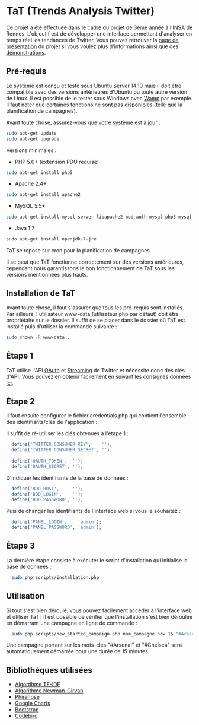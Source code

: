 TaT (Trends Analysis Twitter)
=========================

Ce projet a été effectuée dans le cadre du projet de 3ème année à l'INSA de Rennes.
L'objectif est de développer une interface permettant d'analyser en temps réel les tendances de Twitter.
Vous pouvez retrouver la [page de présentation](http://trends-analysis-twitter.tk/) du projet si vous voulez plus d'informations ainsi que des [démonstrations](http://trends-analysis-twitter.tk/panel/).

Pré-requis
----------

Le système est conçu et testé sous Ubuntu Server 14.10 mais il doit être compatible avec des versions antérieures d'Ubuntu ou toute autre version de Linux.
Il est possible de le tester sous Windows avec [Wamp](http://www.wampserver.com/) par exemple. Il faut noter que certaines fonctions ne sont pas disponibles (telle que la planification de campagnes).

Avant toute chose, assurez-vous que votre système est à jour :
```bash
sudo apt-get update
sudo apt-get upgrade
```


Versions minimales :

- PHP 5.0+ (extension PDO requise)
```bash
sudo apt-get install php5
```

- Apache 2.4+
```bash
sudo apt-get install apache2
```

- MySQL 5.5+
```bash
sudo apt-get install mysql-server libapache2-mod-auth-mysql php5-mysql
```

- Java 1.7
```bash
sudo apt-get install openjdk-7-jre
```

TaT se repose sur cron pour la planification de campagnes.

Il se peut que TaT fonctionne correctement sur des versions antérieures, cependant nous garantissons le bon fonctionnement de TaT sous les versions mentionnées plus hauts.

Installation de TaT
-------------------

Avant toute chose, il faut s'assurer que tous les pré-requis sont installés.
Par ailleurs, l'utilisateur www-data (utilisateur php par défaut) doit être propriétaire sur le dossier.
Il suffit de se placer dans le dossier où TaT est installé puis d'utiliser la commande suivante :

```bash
sudo chown -R www-data .
```
Étape 1
-------

TaT utilise l'API [OAuth](https://dev.twitter.com/oauth) et [Streaming](https://dev.twitter.com/streaming/overview) de Twitter et nécessite donc des clés d'API. Vous pouvez en obtenir facilement en suivant les consignes données [ici](https://themepacific.com/how-to-generate-api-key-consumer-token-access-key-for-twitter-oauth/994/).

Étape 2
-------

Il faut ensuite configurer le fichier credentials.php qui contient l'ensemble des identifiants/clés de l'application :

Il suffit de ré-utiliser les clés obtenues à l'étape 1 :
```php
  define('TWITTER_CONSUMER_KEY',    '');
  define('TWITTER_CONSUMER_SECRET', '');
	
  define('OAUTH_TOKEN',  '');
  define('OAUTH_SECRET', '');
```

D'indiquer les identifiants de la base de données :
```php
  define('BDD_HOST',     '');
  define('BDD_LOGIN',    '');
  define('BDD_PASSWORD', '');
```

Puis de changer les identifiants de l'interface web si vous le souhaitez :
```php
  define('PANEL_LOGIN',    'admin');
  define('PANEL_PASSWORD', 'admin');
```

Étape 3
-------

La dernière étape consiste à exécuter le script d'installation qui initialise la base de données :
```bash
  sudo php scripts/installation.php
```

Utilisation
-----------

Si tout s'est bien déroulé, vous pouvez facilement accéder à l'interface web et utiliser TaT !
Il est possible de vérifier que l'installation s'est bien déroulée en démarrant une campagne en ligne de commande :
```bash
  sudo php scripts/new_started_campaign.php nom_campagne now 15 "#Arsenal" "#Chelsea"
```
Une campagne portant sur les mots-clés "#Arsenal" et "#Chelsea" sera automatiquement démarrée pour une durée de 15 minutes.

Bibliothèques utilisées
-----------------------

- [Algortihme TF-IDF](https://github.com/valent141/trends-analysis-twitter-tfidf)
- [Algorithme Newman-Girvan](https://github.com/ElyKar/Trends-Analysis)
- [Phirehose](https://github.com/fennb/phirehose)
- [Google Charts](https://developers.google.com/chart/)
- [Bootstrap](http://getbootstrap.com/)
- [Codebird](https://github.com/jublonet/codebird-php)
